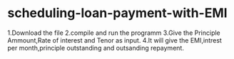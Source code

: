 # scheduling-loan-payment-with-EMI
1.Download the file
2.compile and run the programm
3.Give the Principle Ammount,Rate of interest and Tenor as input.
4.It will give the EMI,intrest per month,principle outstanding and outsanding repayment.

